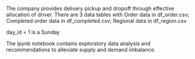 The company provides delivery pickup and dropoff through effective allocation of driver. There are 3 data tables with
Order data in df_order.csv; Completed order data in df_completed.csv; Regional data in df_region.csv

day_id = 1 is a Sunday

The ipynb notebook contains exploratory data analysis and recommendations to alleviate supply and demand imbalance.

